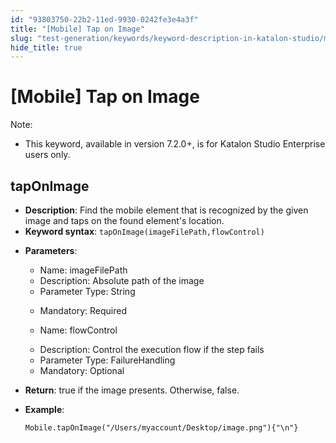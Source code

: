```yaml
---
id: "93803750-22b2-11ed-9930-0242fe3e4a3f"
title: "[Mobile] Tap on Image"
slug: "test-generation/keywords/keyword-description-in-katalon-studio/mobile-keywords/mobile-tap-on-image"
hide_title: true
---
```


# <a id="id_0" class="anchor_top_offset"/><a id="ariaid-title1" class="anchor_top_offset"/>[Mobile] Tap on Image

              
<div xmlns="http://www.w3.org/1999/xhtml" className="note note note_note" id="id_0__id"><span className="note__title">Note:</span> 
  <ul className="ul"><li className="li"><p className="p">This keyword, available in version 7.2.0+, is for Katalon Studio
        Enterprise users only.</p></li></ul>
</div>
      

## <a id="id_0__id_1" class="anchor_top_offset"/>tapOnImage

              
<ul xmlns="http://www.w3.org/1999/xhtml" className="ul"><li className="li">     <strong className="ph b">Description</strong>: Find the mobile element that is     recognized by the given image and taps on the found element's     location.</li><li className="li">     <strong className="ph b">Keyword syntax</strong>:     <code className="ph codeph">tapOnImage(imageFilePath,flowControl)</code>   </li><li className="li">     <p className="p">       <strong className="ph b">Parameters</strong>:</p>     <ul className="ul"><li className="li">Name: imageFilePath</li><li className="li">Description: Absolute path of the image</li><li className="li">Parameter Type: String</li><li className="li">         <p className="p">Mandatory: Required</p>       </li><li className="li">         <p className="p">Name: flowControl</p>       </li><li className="li">Description: Control the execution flow if the step fails</li><li className="li">Parameter Type: FailureHandling</li><li className="li">Mandatory: Optional</li></ul>   </li><li className="li">     <p className="p">       <strong className="ph b">Return</strong>: true if the image presents. Otherwise,       false.</p>   </li><li className="li">     <p className="p">       <strong className="ph b">Example</strong>:</p>     <pre className="pre codeblock"><code>Mobile.tapOnImage("/Users/myaccount/Desktop/image.png"){"\n"}</code></pre>   </li></ul> 
      
